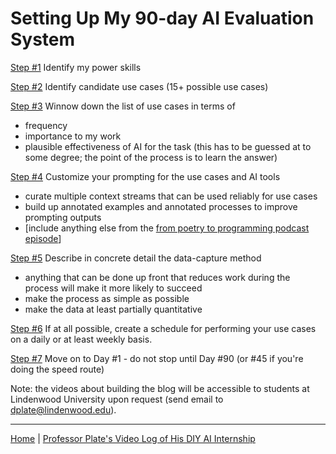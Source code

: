 # Setting Up My 90-day AI Evaluation System

[Step #1](plan/step-1.md)
Identify my power skills

[Step #2](plan/step-2.md)
Identify candidate use cases (15+ possible use cases)

[Step #3](plan/step-3.md)
Winnow down the list of use cases in terms of
- frequency
- importance to my work
- plausible effectiveness of AI for the task (this has to be guessed at to some degree; the point of the process is to learn the answer)

[Step #4](plan/step-4.md)
Customize your prompting for the use cases and AI tools
- curate multiple context streams that can be used reliably for use cases
- build up annotated examples and annotated processes to improve prompting outputs
- [include anything else from the [from poetry to programming podcast episode](https://www.youtube.com/watch?v=wjaSyLHOUb0)]

[Step #5](plan/step-5.md)
Describe in concrete detail the data-capture method
- anything that can be done up front that reduces work during the process will make it more likely to succeed
- make the process as simple as possible
- make the data at least partially quantitative

[Step #6](plan/step-6.md)
If at all possible, create a schedule for performing your use cases on a daily or at least weekly basis.

[Step #7](days/day1.md)
Move on to Day #1 - do not stop until Day #90 (or #45 if you're doing the speed route)

Note: the videos about building the blog will be accessible to students at Lindenwood University upon request (send email to dplate@lindenwood.edu).

---

[Home](/) | [Professor Plate's Video Log of His DIY AI Internship](day-by-day.md)


